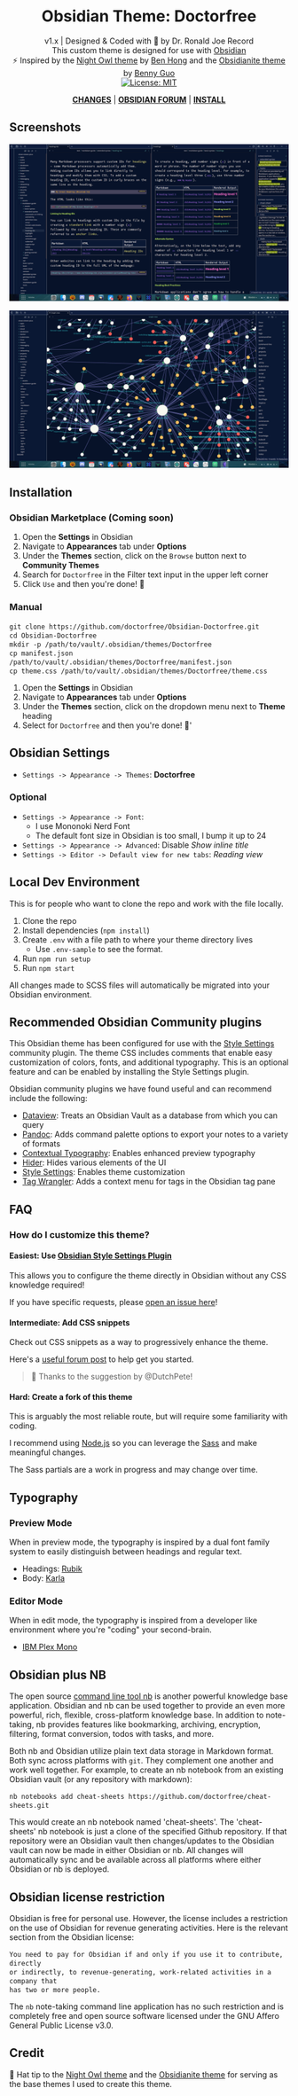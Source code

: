 <h1 align="center">Obsidian Theme: Doctorfree</h1>

<div align="center">

v1.x | Designed & Coded with 💎 by Dr. Ronald Joe Record <br>
This custom theme is designed for use with [Obsidian](https://obsidian.md/)<br>
⚡ Inspired by the [Night Owl theme](https://github.com/bencodezen/obsidian-night-owl-theme) by [Ben Hong](https://twitter.com/bencodezen) and the [Obsidianite theme](https://github.com/bennyxguo/Obsidian-Obsidianite) by [Benny Guo](https://twitter.com/bennyxguo)<br>
[![License: MIT](https://img.shields.io/badge/License-MIT-yellow.svg)](https://opensource.org/licenses/MIT)

**[CHANGES](https://github.com/doctorfree/Obsidian-Doctorfree/blob/main/CHANGELOG.md)** | **[OBSIDIAN FORUM](https://forum.obsidian.md/)** | **[INSTALL](#installation)**

</div>

## Screenshots

<img src="screenshots/headings.png"><br />

<img src="screenshots/graph-view.png"><br />

## Installation

### Obsidian Marketplace (Coming soon)

1. Open the **Settings** in Obsidian
1. Navigate to **Appearances** tab under **Options**
1. Under the **Themes** section, click on the `Browse` button next to **Community Themes**
1. Search for `Doctorfree` in the Filter text input in the upper left corner
1. Click `Use` and then you're done! 🎉

### Manual

```shell
git clone https://github.com/doctorfree/Obsidian-Doctorfree.git
cd Obsidian-Doctorfree
mkdir -p /path/to/vault/.obsidian/themes/Doctorfree
cp manifest.json /path/to/vault/.obsidian/themes/Doctorfree/manifest.json
cp theme.css /path/to/vault/.obsidian/themes/Doctorfree/theme.css
```

1. Open the **Settings** in Obsidian
1. Navigate to **Appearances** tab under **Options**
1. Under the **Themes** section, click on the dropdown menu next to **Theme** heading
1. Select for `Doctorfree` and then you're done! 🎉'

## Obsidian Settings

- `Settings -> Appearance -> Themes`: **Doctorfree**

### Optional

- `Settings -> Appearance -> Font`:
    - I use Mononoki Nerd Font
    - The default font size in Obsidian is too small, I bump it up to 24
- `Settings -> Appearance -> Advanced`: Disable *Show inline title*
- `Settings -> Editor -> Default view for new tabs`: *Reading view*

## Local Dev Environment

This is for people who want to clone the repo and work with the file locally.

1. Clone the repo
2. Install dependencies (`npm install`)
3. Create `.env` with a file path to where your theme directory lives
    - Use `.env-sample` to see the format.
4. Run `npm run setup`
5. Run `npm start`

All changes made to SCSS files will automatically be migrated into your Obsidian environment.

## Recommended Obsidian Community plugins

This Obsidian theme has been configured for use with the [Style Settings](https://github.com/mgmeyers/obsidian-style-settings) community plugin. The theme CSS includes comments that enable easy customization of colors, fonts, and additional typography. This is an optional feature and can be enabled by installing the Style Settings plugin.

Obsidian community plugins we have found useful and can recommend include the following:

- [Dataview](https://github.com/blacksmithgu/obsidian-dataview): Treats an Obsidian Vault as a database from which you can query
- [Pandoc](https://github.com/OliverBalfour/obsidian-pandoc): Adds command palette options to export your notes to a variety of formats
- [Contextual Typography](https://github.com/mgmeyers/obsidian-contextual-typography): Enables enhanced preview typography
- [Hider](https://github.com/kepano/obsidian-hider): Hides various elements of the UI
- [Style Settings](https://github.com/mgmeyers/obsidian-style-settings): Enables theme customization
- [Tag Wrangler](https://github.com/pjeby/tag-wrangler): Adds a context menu for tags in the Obsidian tag pane

## FAQ

### How do I customize this theme?

#### Easiest: Use [Obsidian Style Settings Plugin](https://github.com/mgmeyers/obsidian-style-settings)

This allows you to configure the theme directly in Obsidian without any CSS knowledge required!

If you have specific requests, please [open an issue here](https://github.com/doctorfree/Obsidian-Doctorfree/issues/new)!

#### Intermediate: Add CSS snippets

Check out CSS snippets as a way to progressively enhance the theme.

Here's a [useful forum post](https://forum.obsidian.md/t/how-to-achieve-css-code-snippets/8474) to help get you started.

> 🎩 Thanks to the suggestion by @DutchPete!

#### Hard: Create a fork of this theme

This is arguably the most reliable route, but will require some familiarity with coding.

I recommend using [Node.js](https://nodejs.org/en/) so you can leverage the [Sass](https://sass-lang.com/) and make meaningful changes.

The Sass partials are a work in progress and may change over time.

## Typography

### Preview Mode

When in preview mode, the typography is inspired by a dual font family system to easily distinguish between headings and regular text.

- Headings: [Rubik](https://fonts.google.com/specimen/Rubik)
- Body: [Karla](https://fonts.google.com/specimen/Karla)

### Editor Mode

When in edit mode, the typography is inspired from a developer like environment where you're "coding" your second-brain.

- [IBM Plex Mono](https://fonts.google.com/specimen/IBM+Plex+Mono)

## Obsidian plus NB

The open source [command line tool nb](https://github.com/xwmx/nb) is another
powerful knowledge base application. Obsidian and nb can be used together to
provide an even more powerful, rich, flexible, cross-platform knowledge base.
In addition to note-taking, nb provides features like bookmarking, archiving,
encryption, filtering, format conversion, todos with tasks, and more.

Both nb and Obsidian utilize plain text data storage in Markdown format.
Both sync across platforms with `git`. They complement one another and work
well together. For example, to create an nb notebook from an existing Obsidian
vault (or any repository with markdown):

```shell
nb notebooks add cheat-sheets https://github.com/doctorfree/cheat-sheets.git
```

This would create an nb notebook named 'cheat-sheets'. The 'cheat-sheets' nb
notebook is just a clone of the specified Github repository. If that repository
were an Obsidian vault then changes/updates to the Obsidian vault can now be
made in either Obsidian or nb. All changes will automatically sync and be
available across all platforms where either Obsidian or nb is deployed.

## Obsidian license restriction

Obsidian is free for personal use. However, the license includes a restriction
on the use of Obsidian for revenue generating activities. Here is the relevant
section from the Obsidian license:

```text
You need to pay for Obsidian if and only if you use it to contribute, directly
or indirectly, to revenue-generating, work-related activities in a company that
has two or more people.
```

The `nb` note-taking command line application has no such restriction and is
completely free and open source software licensed under the GNU Affero General
Public License v3.0.

## Credit

🎩 Hat tip to the [Night Owl theme](https://github.com/bencodezen/obsidian-night-owl-theme) and the [Obsidianite theme](https://github.com/bennyxguo/Obsidian-Obsidianite) for serving as the base themes I used to create this theme.
